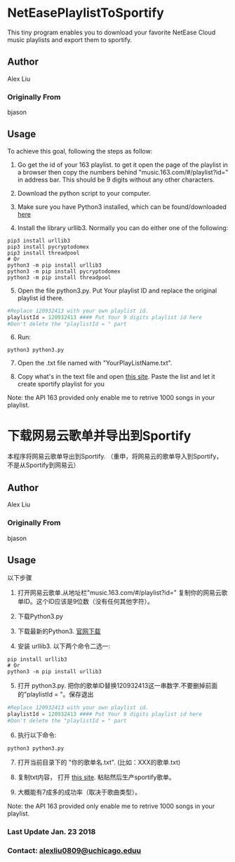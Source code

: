 # NetEasePlaylistToSportify
This tiny program enables you to download your favorite NetEase Cloud music playlists and export them to sportify.
## Author
Alex Liu
### Originally From
bjason
## Usage
To achieve this goal, following the steps as follow:
1. Go get the id of your 163 playlist. to get it open the page of the playlist in a browser then copy the numbers behind "music.163.com/#/playlist?id=" in address bar. This should be 9 digits without any other characters.

2. Download the python script to your computer.

3. Make sure you have Python3 installed, which can be found/downloaded <a href="https://www.python.org/downloads/">here</a>

4. Install the library urllib3. Normally you can do either one of the following:
```shell
pip3 install urllib3
pip3 install pycryptodomex
pip3 install threadpool
# Or
python3 -m pip install urllib3
python3 -m pip install pycryptodomex
python3 -m pip install threadpool
```
5. Open the file python3.py. Put Your playlist ID and replace the original playlist id there.
```python
#Replace 120932413 with your own playlist id.
playlistId = 120932413 #### Put Your 9 digits playlist id here
#Don't delete the "playlistId = " part
```

6. Run:
```shell
python3 python3.py
```

7. Open the .txt file named with "YourPlayListName.txt".

8. Copy what's in the text file and open [this site](http://spotlistr.herokuapp.com/#/search/textbox). Paste the list and let it create sportify playlist for you

Note: the API 163 provided only enable me to retrive 1000 songs in your playlist. 

# 下载网易云歌单并导出到Sportify
本程序将网易云歌单导出到Sportify. （重申，将网易云的歌单导入到Sportify，不是从Sportify到网易云）
## Author
Alex Liu
### Originally From
bjason
## Usage
以下步骤
1. 打开网易云歌单.从地址栏"music.163.com/#/playlist?id=" 复制你的网易云歌单ID。这个ID应该是9位数（没有任何其他字符）。

2. 下载Python3.py

3. 下载最新的Python3. <a href="https://www.python.org/downloads/">官网下载</a>

4. 安装 urllib3. 以下两个命令二选一:
```shell
pip install urllib3
# Or
python3 -m pip install urllib3
```
5. 打开 python3.py. 把你的歌单ID替换120932413这一串数字.不要删掉前面的"playlistId = "。保存退出
```python
#Replace 120932413 with your own playlist id.
playlistId = 120932413 #### Put Your 9 digits playlist id here
#Don't delete the "playlistId = " part
```
6. 执行以下命令:
```shell
python3 python3.py
```

7. 打开当前目录下的 "你的歌单名.txt". (比如：XXX的歌单.txt)

8. 复制txt内容， 打开 [this site](http://spotlistr.herokuapp.com/#/search/textbox). 粘贴然后生产sportify歌单。

9. 大概能有7成多的成功率（取决于歌曲类型）。

Note: the API 163 provided only enable me to retrive 1000 songs in your playlist. 

### Last Update Jan. 23 2018
### Contact: alexliu0809@uchicago.eduu
